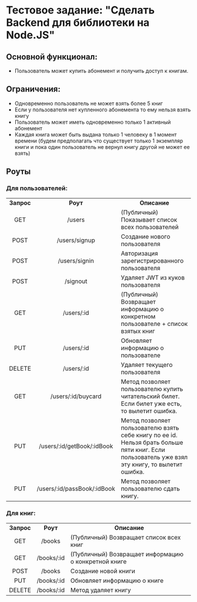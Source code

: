 # Тестовое задание: "Сделать Backend для библиотеки на Node.JS"

## Основной функционал:
- Пользователь может купить абонемент и получить доступ к книгам.

## Ограничения:
- Одновременно пользователь не может взять более 5 книг
- Если у пользователя нет купленного абонемента то ему нельзя взять книгу
- Пользователь может иметь одновременно только 1 активный абонемент
- Каждая книга может быть выдана только 1 человеку в 1 момент времени (будем предполагать что существует только 1 экземпляр книги и пока один пользователь не вернул книгу другой не может ее взять)

## Роуты

### Для пользователей:
<table>
<tr>
<td align="center"><strong>Запрос</strong></th>
<td align="center"><strong>Роут</strong></th>
<td align="center"> <strong>Описание</strong></th>
</tr>

<tr>
<td align="center">GET</td>
<td align="center">/users</td>
<td>(Публичный) Показывает список всех пользователей</td>
</tr>

<tr>
<td align="center">POST</td>
<td align="center">/users/signup</td>
<td>Создание нового пользователя</td>
</tr>

<tr>
<td align="center">POST</td>
<td align="center">/users/signin</td>
<td>Авторизация зарегистрированного пользователя</td>
</tr>

<tr>
<td align="center">POST</td>
<td align="center">/signout</td>
<td>Удаляет JWT из куков пользователя</td>
</tr>

<tr>
<td align="center">GET</td>
<td align="center">/users/:id</td>
<td>(Публичный) Возвращает информацию о конкретном пользователе + список взятых книг</td>
</tr>

<tr>
<td align="center">PUT</td>
<td align="center">/users/:id</td>
<td>Обновляет информацию о пользователе</td>
</tr>

<tr>
<td align="center">DELETE</td>
<td align="center">/users/:id</td>
<td>Удаляет текущего пользователя</td>
</tr>

<tr>
<td align="center">GET</td>
<td align="center">/users/:id/buycard</td>
<td>Метод позволяет пользователю купить читательский билет. Если билет уже есть, то вылетит ошибка.</td>
</tr>

<tr>
<td align="center">PUT</td>
<td align="center">/users/:id/getBook/:idBook</td>
<td>Метод позволяет пользователю взять себе книгу по ее id. Нельзя брать больше пяти книг. Если пользователь уже взял эту книгу, то вылетит ошибка.</td>
</tr>

<tr>
<td align="center">PUT</td>
<td align="center">/users/:id/passBook/:idBook</td>
<td>Метод позволяет пользователю сдать книгу.</td>
</tr>

</table>

### Для книг:

<table>
<tr>
<td align="center"><strong>Запрос</strong></th>
<td align="center"><strong>Роут</strong></th>
<td align="center"> <strong>Описание</strong></th>
</tr>

<tr>
<td align="center">GET</td>
<td align="center">/books</td>
<td>(Публичный) Возвращает список всех книг</td>
</tr>

<tr>
<td align="center">GET</td>
<td align="center">/books/:id</td>
<td>(Публичный) Возвращает информацию о конкретной книге</td>
</tr>

<tr>
<td align="center">POST</td>
<td align="center">/books</td>
<td>Создание новой книги</td>
</tr>

<tr>
<td align="center">PUT</td>
<td align="center">/books/:id</td>
<td>Обновляет информацию о книге</td>
</tr>

<tr>
<td align="center">DELETE</td>
<td align="center">/books/:id</td>
<td>Метод удаляет книгу</td>
</tr>

</table>
